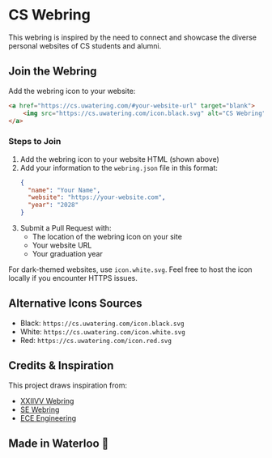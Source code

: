 # CS Webring

This webring is inspired by the need to connect and showcase the diverse personal websites of CS students and alumni.

## Join the Webring

Add the webring icon to your website:

```html
<a href="https://cs.uwatering.com/#your-website-url" target="blank">
    <img src="https://cs.uwatering.com/icon.black.svg" alt="CS Webring"/>
</a>
```

### Steps to Join

1) Add the webring icon to your website HTML (shown above)
2) Add your information to the `webring.json` file in this format:
   ```json
   {
     "name": "Your Name",
     "website": "https://your-website.com",
     "year": "2028"
   }
   ```
3) Submit a Pull Request with:
   - The location of the webring icon on your site
   - Your website URL
   - Your graduation year

For dark-themed websites, use `icon.white.svg`. Feel free to host the icon locally if you encounter HTTPS issues.

## Alternative Icons Sources
- Black: `https://cs.uwatering.com/icon.black.svg`
- White: `https://cs.uwatering.com/icon.white.svg`
- Red: `https://cs.uwatering.com/icon.red.svg`

## Credits & Inspiration

This project draws inspiration from:
- [XXIIVV Webring](https://webring.xxiivv.com/)
- [SE Webring](https://se-webring.xyz/)
- [ECE Engineering](https://ece.engineering/)

## Made in Waterloo 🍁
